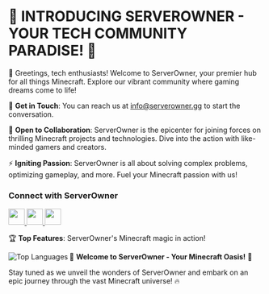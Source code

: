 # 🌟 INTRODUCING SERVEROWNER - YOUR TECH COMMUNITY PARADISE! 🌟

👋 Greetings, tech enthusiasts! Welcome to ServerOwner, your premier hub for all things Minecraft. Explore our vibrant community where gaming dreams come to life!

📧 **Get in Touch**: You can reach us at [info@serverowner.gg](mailto:info@serverowner.gg) to start the conversation.

🤜 **Open to Collaboration**: ServerOwner is the epicenter for joining forces on thrilling Minecraft projects and technologies. Dive into the action with like-minded gamers and creators.

⚡ **Igniting Passion**: ServerOwner is all about solving complex problems, optimizing gameplay, and more. Fuel your Minecraft passion with us!

### Connect with ServerOwner

<p align="left">
  <a href="https://discord.gg/serverowner" target="_blank" rel="noreferrer">
    <img src="https://raw.githubusercontent.com/danielcranney/readme-generator/main/public/icons/socials/discord.svg" width="32" height="32" />
  </a>
  <a href="https://www.github.com/serverowner" target="_blank" rel="noreferrer">
    <img src="https://images-ext-2.discordapp.net/external/VcZW2UQTFEI311n3aDhvchB1e2ZYF4_zkzouOdxSbCw/%3Fsize%3D1024/https/cdn.discordapp.com/avatars/1155541562567164084/40515e152818fa757020b6fbb1942e49.png" width="32" height="32" />
  </a>
  <a href="https://www.linkedin.com/company/serverowner" target="_blank" rel="noreferrer">
    <img src="https://raw.githubusercontent.com/danielcranney/readme-generator/main/public/icons/socials/linkedin.svg" width="32" height="32" />
  </a>
</p>

🏆 **Top Features**: ServerOwner's Minecraft magic in action!

<a href="https://github.com/serverowner">
  <img src="https://github-readme-stats.vercel.app/api/top-langs/?username=serverowner&langs_count=1&title_color=0891b2&text_color=ffffff&icon_color=0891b2&bg_color=1c1917&hide_border=true&locale=en&custom_title=Top%20Languages" alt="Top Languages" align="left" />
</a>

🌟 **Welcome to ServerOwner - Your Minecraft Oasis!** 🌟

Stay tuned as we unveil the wonders of ServerOwner and embark on an epic journey through the vast Minecraft universe! 🔥
